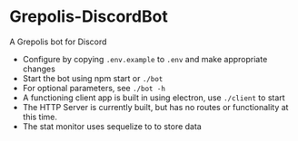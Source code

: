 # Grepolis-DiscordBot
A Grepolis bot for Discord

- Configure by copying `.env.example` to `.env` and make appropriate changes
- Start the bot using npm start or `./bot`
- For optional parameters, see `./bot -h`
- A functioning client app is built in using electron, use `./client` to start
- The HTTP Server is currently built, but has no routes or functionality at this time.
- The stat monitor uses sequelize to to store data